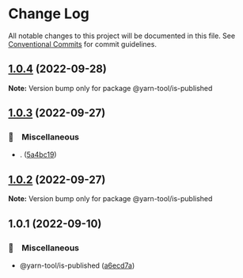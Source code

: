 # Change Log

All notable changes to this project will be documented in this file.
See [Conventional Commits](https://conventionalcommits.org) for commit guidelines.

## [1.0.4](https://github.com/bluelovers/ws-yarn-workspaces/compare/@yarn-tool/is-published@1.0.3...@yarn-tool/is-published@1.0.4) (2022-09-28)

**Note:** Version bump only for package @yarn-tool/is-published





## [1.0.3](https://github.com/bluelovers/ws-yarn-workspaces/compare/@yarn-tool/is-published@1.0.2...@yarn-tool/is-published@1.0.3) (2022-09-27)



### 🔖　Miscellaneous

* . ([5a4bc19](https://github.com/bluelovers/ws-yarn-workspaces/commit/5a4bc19a0a279a49e752d776279165e14c402427))



## [1.0.2](https://github.com/bluelovers/ws-yarn-workspaces/compare/@yarn-tool/is-published@1.0.1...@yarn-tool/is-published@1.0.2) (2022-09-27)

**Note:** Version bump only for package @yarn-tool/is-published





## 1.0.1 (2022-09-10)



### 🔖　Miscellaneous

* @yarn-tool/is-published ([a6ecd7a](https://github.com/bluelovers/ws-yarn-workspaces/commit/a6ecd7abc76cd143988ab6742a27911e34c22ccf))

